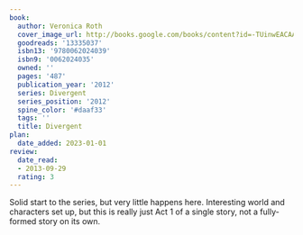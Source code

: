 ```yaml
---
book:
  author: Veronica Roth
  cover_image_url: http://books.google.com/books/content?id=-TUinwEACAAJ&printsec=frontcover&img=1&zoom=1&source=gbs_api
  goodreads: '13335037'
  isbn13: '9780062024039'
  isbn9: '0062024035'
  owned: ''
  pages: '487'
  publication_year: '2012'
  series: Divergent
  series_position: '2012'
  spine_color: '#daaf33'
  tags: ''
  title: Divergent
plan:
  date_added: 2023-01-01
review:
  date_read:
  - 2013-09-29
  rating: 3
---
```


Solid start to the series, but very little happens here. Interesting world and characters set up, but this is really just Act 1 of a single story, not a fully-formed story on its own.
